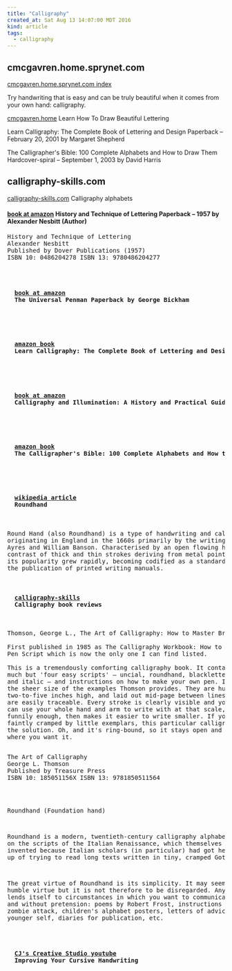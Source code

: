 ```yaml
---
title: "Calligraphy"
created_at: Sat Aug 13 14:07:00 MDT 2016
kind: article
tags:
  - calligraphy
---
```


## cmcgavren.home.sprynet.com

<a href="" target="_blank">cmcgavren.home.sprynet.com index</a>

Try handwriting that is easy and can be truly beautiful when it comes from your own hand: calligraphy. 

<a href="http://cmcgavren.home.sprynet.com/chiselpt.html" target="_blank">cmcgavren.home</a>
Learn How To Draw Beautiful Lettering


Learn Calligraphy: The Complete Book of Lettering and Design Paperback – February 20, 2001
by Margaret Shepherd


The Calligrapher's Bible: 100 Complete Alphabets and How to Draw Them Hardcover-spiral – September 1, 2003
by David Harris 


## calligraphy-skills.com

<a href="http://www.calligraphy-skills.com/calligraphy-alphabets.html" target="_blank">calligraphy-skills.com</a>
Calligraphy alphabets

<h4>
  <a href="https://www.amazon.com/History-Technique-Lettering-Alexander-Nesbitt/dp/0486204278" target="_blank">book at amazon</a>
  History and Technique of Lettering Paperback – 1957
  by Alexander Nesbitt (Author) 
</h4>

<pre>
History and Technique of Lettering
Alexander Nesbitt
Published by Dover Publications (1957)
ISBN 10: 0486204278 ISBN 13: 9780486204277
<pre>

<h4>
  <a href="https://www.amazon.com/Universal-Penman-George-Bickham/dp/1607964082" target="_blank">book at amazon</a>
  The Universal Penman Paperback by George Bickham 
</h4>

<h4>
  <a href="https://www.amazon.com/Learn-Calligraphy-Complete-Lettering-Design/dp/0767907329" target="_blank">amazon book</a>
  Learn Calligraphy: The Complete Book of Lettering and Design Paperback by Margaret Shepherd (Author) 
<h4>

<h4>
  <a href="https://www.amazon.com/Calligraphy-Illumination-History-Practical-Guide/dp/0810941198" target="_blank">book at amazon</a>
  Calligraphy and Illumination: A History and Practical Guide by Patricia Lovett 
</h4>

<h4>
  <a href="https://www.amazon.com/Calligraphers-Bible-Complete-Alphabets-Draw/dp/0764156152" target="_blank">amazon book</a>
  The Calligrapher's Bible: 100 Complete Alphabets and How to Draw Them by David Harris 
</h4>

<h4>
  <a href="https://en.wikipedia.org/wiki/Round_hand" target="_blank">wikipedia article</a>
  Roundhand
</h4>

Round Hand (also Roundhand) is a type of handwriting and calligraphy
originating in England in the 1660s primarily by the writing masters John
Ayres and William Banson. Characterised by an open flowing hand and subtle
contrast of thick and thin strokes deriving from metal pointed nibs,
its popularity grew rapidly, becoming codified as a standard through
the publication of printed writing manuals.

<h4>
  <a href="http://www.calligraphy-skills.com/calligraphy-book.html" target="_blank">calligraphy-skills</a>
  Calligraphy book reviews
</h4>

Thomson, George L., The Art of Calligraphy: How to Master Broad Pen Scripts (London, 1986)

First published in 1985 as The Calligraphy Workbook: How to Master Broad
Pen Script which is now the only one I can find listed.

This is a tremendously comforting calligraphy book. It contains nothing
much but 'four easy scripts' – uncial, roundhand, blackletter (gothic)
and italic – and instructions on how to make your own pen. Its beauty is
the sheer size of the examples Thomson provides. They are huge, a good
two-to-five inches high, and laid out mid-page between lines so they
are easily traceable. Every stroke is clearly visible and you really
can use your whole hand and arm to write with at that scale, which,
funnily enough, then makes it easier to write smaller. If you ever feel
faintly cramped by little exemplars, this particular calligraphy book is
the solution. Oh, and it's ring-bound, so it stays open and flat exactly
where you want it.

<pre>
The Art of Calligraphy
George L. Thomson
Published by Treasure Press
ISBN 10: 185051156X ISBN 13: 9781850511564
</pre>

Roundhand (Foundation hand)

Roundhand is a modern, twentieth-century calligraphy alphabet based on
the scripts of the Italian Renaissance, which themselves were invented
because Italian scholars (in particular) had got heartily fed up of
trying to read long texts written in tiny, cramped Gothic.

The great virtue of Roundhand is its simplicity. It may seem like a
humble virtue but it is not therefore to be disregarded. Any Roundhand
lends itself to circumstances in which you want to communicate sincerely
and without pretension: poems by Robert Frost, instructions in case of
zombie attack, children's alphabet posters, letters of advice to your
younger self, diaries for publication, etc.

<h4>
  <a href="https://www.youtube.com/watch?v=q6rfoRiWa8A" target="_blank">CJ's Creative Studio youtube</a>
  Improving Your Cursive Handwriting
</h4>

<!--
html boilerplate
<a href="" target="_blank"></a>
<a name=""></a>
<img src="" width="400px">
<ul>
  <li></li>
</ul>
<pre>
</pre>
<pre><code>
</code></pre>
-->
